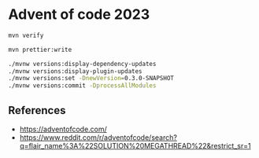 # Advent of code 2023

```bash
mvn verify

mvn prettier:write

./mvnw versions:display-dependency-updates
./mvnw versions:display-plugin-updates
./mvnw versions:set -DnewVersion=0.3.0-SNAPSHOT
./mvnw versions:commit -DprocessAllModules
```

## References

- https://adventofcode.com/
- https://www.reddit.com/r/adventofcode/search?q=flair_name%3A%22SOLUTION%20MEGATHREAD%22&restrict_sr=1
